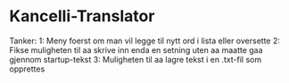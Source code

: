# Kancelli-Translator


Tanker:
1: Meny foerst om man vil legge til nytt ord i lista eller oversette 
2: Fikse muligheten til aa skrive inn enda en setning uten aa maatte gaa gjennom startup-tekst
3: Muligheten til aa lagre tekst i en .txt-fil som opprettes
